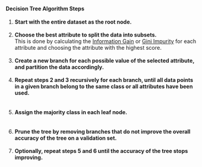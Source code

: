 <h4>Decision Tree Algorithm Steps </h4>


<ol>
    <li><b>Start with the entire dataset as the root node.</b></li>
<br>
    <li><b>Choose the best attribute to split the data into subsets.</b></li>
    This is done by calculating the <u>Information Gain</u> or <u>Gini Impurity</u> for each attribute 
    and choosing the attribute with the highest score.
<br>
<br>
    <li><b>Create a new branch for each possible value of the selected attribute, and partition the data accordingly.</b></li>
<br>
    <li><b>Repeat steps 2 and 3 recursively for each branch, until all data points in a given branch belong to the same class or all attributes have been used.
</b></li>
<br>
<br>
    <li><b>Assign the majority class in each leaf node.</b></li>
<br>
<br>
    <li><b>Prune the tree by removing branches that do not improve the overall accuracy of the tree on a validation set.</b></li>
<br>
    <li><b>
Optionally, repeat steps 5 and 6 until the accuracy of the tree stops improving.</b></li>


</ol> 

